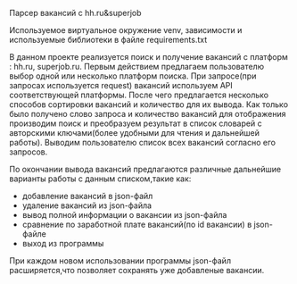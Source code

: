 Парсер вакансий с hh.ru&superjob

Используемое виртуальное окружение venv, зависимости и используемые библиотеки в файле requirements.txt

В данном проекте реализуется поиск и получение вакансий с платформ : hh.ru, superjob.ru.
Первым действием предлагаем пользователю выбор одной или несколько платформ поиска.
При запросе(при запросах используется request) вакансий используем API соответствующей платформы.
После чего предлагается несколько способов сортировки вакансий и количество для их вывода.
Как только было получено слово запроса и количество вакансий для отображения производим поиск и преобразуем результат в список словарей с авторскими ключами(более удобными для чтения и дальнейшей работы).
Выводим пользователю список всех вакансий согласно его запросов.

По окончании вывода вакансий предлагаются различные дальнейшие варианты работы с данным списком,такие как:
- добавление вакансий в json-файл
- удаление вакансий из json-файла
- вывод полной информации о вакансии из json-файла
- сравнение по заработной плате вакансий(по id вакансии) в json-файле
- выход из программы

При каждом новом использовании программы json-файл расширяется,что позволяет сохранять уже добавленые вакансии.
